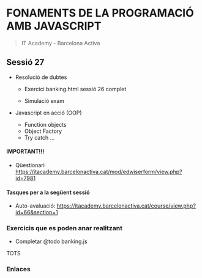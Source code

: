 # FONAMENTS DE LA PROGRAMACIÓ AMB JAVASCRIPT

> IT Academy - Barcelona Activa

## Sessió 27

- Resolució de dubtes

  - Exercici banking.html sessió 26 complet

  - Simulació exam

- Javascript en acció (OOP)

  - Function objects
  - Object Factory
  - Try catch ...

#### IMPORTANT!!!

- Qüestionari https://itacademy.barcelonactiva.cat/mod/edwiserform/view.php?id=7981

#### Tasques per a la següent sessió

- Auto-avaluació: https://itacademy.barcelonactiva.cat/course/view.php?id=66&section=1

### Exercicis que es poden anar realitzant

- Completar @todo banking.js

TOTS

### Enlaces
